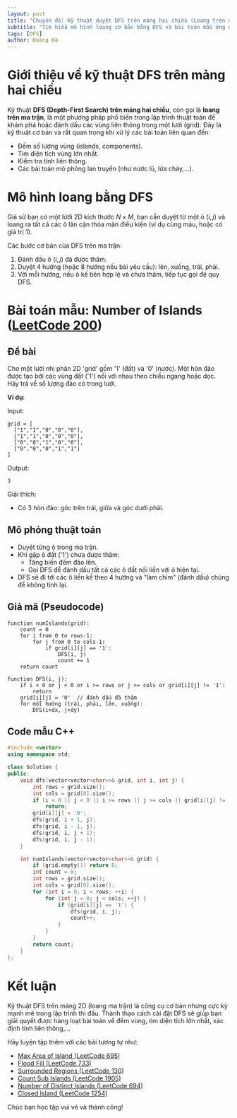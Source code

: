 ```yaml
---
layout: post
title: "Chuyên đề: Kỹ thuật duyệt DFS trên mảng hai chiều (Loang trên ma trận)"
subtitle: "Tìm hiểu mô hình loang cơ bản bằng DFS và bài toán mẫu ứng dụng"
tags: [DFS]
author: Hoàng Hà
---
```


# Giới thiệu về kỹ thuật DFS trên mảng hai chiều

Kỹ thuật **DFS (Depth-First Search) trên mảng hai chiều**, còn gọi là **loang trên ma trận**, là một phương pháp phổ biến trong lập trình thuật toán để khám phá hoặc đánh dấu các vùng liên thông trong một lưới (grid). Đây là kỹ thuật cơ bản và rất quan trọng khi xử lý các bài toán liên quan đến:
- Đếm số lượng vùng (islands, components).
- Tìm diện tích vùng lớn nhất.
- Kiểm tra tính liên thông.
- Các bài toán mô phỏng lan truyền (như nước lũ, lửa cháy,...).

# Mô hình loang bằng DFS

Giả sử bạn có một lưới 2D kích thước $N \times M$, bạn cần duyệt từ một ô $(i, j)$ và loang ra tất cả các ô lân cận thỏa mãn điều kiện (ví dụ cùng màu, hoặc có giá trị 1).

Các bước cơ bản của DFS trên ma trận:
1. Đánh dấu ô $(i, j)$ đã được thăm.
2. Duyệt 4 hướng (hoặc 8 hướng nếu bài yêu cầu): lên, xuống, trái, phải.
3. Với mỗi hướng, nếu ô kế bên hợp lệ và chưa thăm, tiếp tục gọi đệ quy DFS.

# Bài toán mẫu: **Number of Islands** ([LeetCode 200](https://leetcode.com/problems/number-of-islands/))

## Đề bài

Cho một lưới nhị phân 2D 'grid' gồm '1' (đất) và '0' (nước). Một hòn đảo được tạo bởi các vùng đất ('1') nối với nhau theo chiều ngang hoặc dọc.  
Hãy trả về số lượng đảo có trong lưới.

**Ví dụ**:

Input:
```
grid = [
  ["1","1","0","0","0"],
  ["1","1","0","0","0"],
  ["0","0","1","0","0"],
  ["0","0","0","1","1"]
]
```

Output:
```
3
```

Giải thích:
- Có 3 hòn đảo: góc trên trái, giữa và góc dưới phải.

## Mô phỏng thuật toán

- Duyệt từng ô trong ma trận.
- Khi gặp ô đất ('1') chưa được thăm:
  - Tăng biến đếm đảo lên.
  - Gọi DFS để đánh dấu tất cả các ô đất nối liền với ô hiện tại.
- DFS sẽ đi tới các ô liền kề theo 4 hướng và "làm chìm" (đánh dấu) chúng để không tính lại.

## Giả mã (Pseudocode)

```text
function numIslands(grid):
    count = 0
    for i from 0 to rows-1:
        for j from 0 to cols-1:
            if grid[i][j] == '1':
                DFS(i, j)
                count += 1
    return count

function DFS(i, j):
    if i < 0 or j < 0 or i >= rows or j >= cols or grid[i][j] != '1':
        return
    grid[i][j] = '0'  // đánh dấu đã thăm
    for mỗi hướng (trái, phải, lên, xuống):
        DFS(i+dx, j+dy)
```

## Code mẫu C++

```cpp
#include <vector>
using namespace std;

class Solution {
public:
    void dfs(vector<vector<char>>& grid, int i, int j) {
        int rows = grid.size();
        int cols = grid[0].size();
        if (i < 0 || j < 0 || i >= rows || j >= cols || grid[i][j] != '1')
            return;
        grid[i][j] = '0';
        dfs(grid, i + 1, j);
        dfs(grid, i - 1, j);
        dfs(grid, i, j + 1);
        dfs(grid, i, j - 1);
    }

    int numIslands(vector<vector<char>>& grid) {
        if (grid.empty()) return 0;
        int count = 0;
        int rows = grid.size();
        int cols = grid[0].size();
        for (int i = 0; i < rows; ++i) {
            for (int j = 0; j < cols; ++j) {
                if (grid[i][j] == '1') {
                    dfs(grid, i, j);
                    count++;
                }
            }
        }
        return count;
    }
};
```

# Kết luận

Kỹ thuật DFS trên mảng 2D (loang ma trận) là công cụ cơ bản nhưng cực kỳ mạnh mẽ trong lập trình thi đấu. Thành thạo cách cài đặt DFS sẽ giúp bạn giải quyết được hàng loạt bài toán về đếm vùng, tìm diện tích lớn nhất, xác định tính liên thông,...

Hãy luyện tập thêm với các bài tương tự như:
- [Max Area of Island (LeetCode 695)](https://leetcode.com/problems/max-area-of-island/)
- [Flood Fill (LeetCode 733)](https://leetcode.com/problems/flood-fill/)
- [Surrounded Regions (LeetCode 130)](https://leetcode.com/problems/surrounded-regions/)
- [Count Sub Islands (LeetCode 1905)](https://leetcode.com/problems/count-sub-islands/)
- [Number of Distinct Islands (LeetCode 694)](https://leetcode.com/problems/number-of-distinct-islands/)
- [Closed Island (LeetCode 1254)](https://leetcode.com/problems/closed-island/)

Chúc bạn học tập vui vẻ và thành công!
